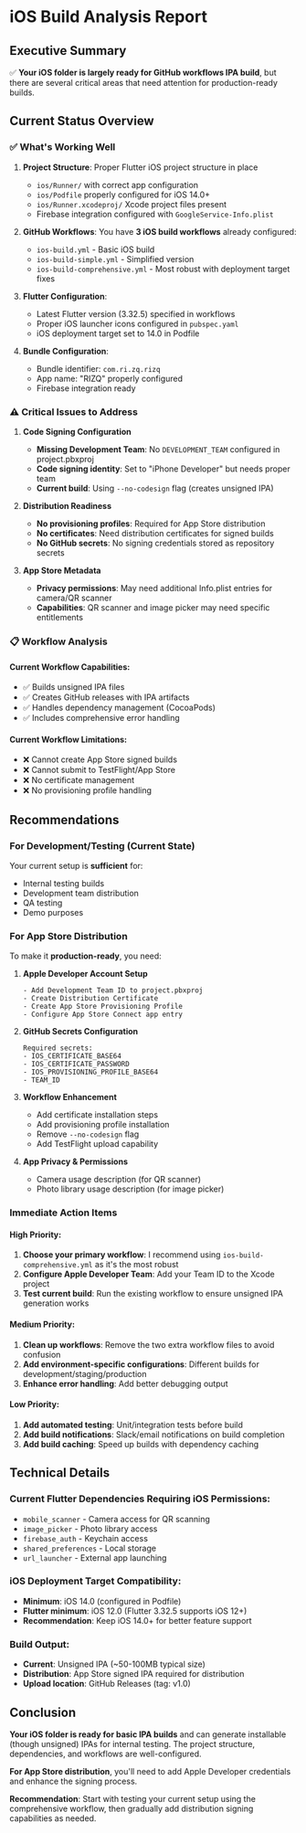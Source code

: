 # iOS Build Analysis Report

## Executive Summary
✅ **Your iOS folder is largely ready for GitHub workflows IPA build**, but there are several critical areas that need attention for production-ready builds.

## Current Status Overview

### ✅ What's Working Well

1. **Project Structure**: Proper Flutter iOS project structure in place
   - `ios/Runner/` with correct app configuration
   - `ios/Podfile` properly configured for iOS 14.0+
   - `ios/Runner.xcodeproj/` Xcode project files present
   - Firebase integration configured with `GoogleService-Info.plist`

2. **GitHub Workflows**: You have **3 iOS build workflows** already configured:
   - `ios-build.yml` - Basic iOS build
   - `ios-build-simple.yml` - Simplified version
   - `ios-build-comprehensive.yml` - Most robust with deployment target fixes

3. **Flutter Configuration**: 
   - Latest Flutter version (3.32.5) specified in workflows
   - Proper iOS launcher icons configured in `pubspec.yaml`
   - iOS deployment target set to 14.0 in Podfile

4. **Bundle Configuration**:
   - Bundle identifier: `com.ri.zq.rizq`
   - App name: "RIZQ" properly configured
   - Firebase integration ready

### ⚠️ Critical Issues to Address

1. **Code Signing Configuration**
   - **Missing Development Team**: No `DEVELOPMENT_TEAM` configured in project.pbxproj
   - **Code signing identity**: Set to "iPhone Developer" but needs proper team
   - **Current build**: Using `--no-codesign` flag (creates unsigned IPA)

2. **Distribution Readiness**
   - **No provisioning profiles**: Required for App Store distribution
   - **No certificates**: Need distribution certificates for signed builds
   - **No GitHub secrets**: No signing credentials stored as repository secrets

3. **App Store Metadata**
   - **Privacy permissions**: May need additional Info.plist entries for camera/QR scanner
   - **Capabilities**: QR scanner and image picker may need specific entitlements

### 📋 Workflow Analysis

#### Current Workflow Capabilities:
- ✅ Builds unsigned IPA files
- ✅ Creates GitHub releases with IPA artifacts
- ✅ Handles dependency management (CocoaPods)
- ✅ Includes comprehensive error handling

#### Current Workflow Limitations:
- ❌ Cannot create App Store signed builds
- ❌ Cannot submit to TestFlight/App Store
- ❌ No certificate management
- ❌ No provisioning profile handling

## Recommendations

### For Development/Testing (Current State)
Your current setup is **sufficient** for:
- Internal testing builds
- Development team distribution
- QA testing
- Demo purposes

### For App Store Distribution
To make it **production-ready**, you need:

1. **Apple Developer Account Setup**
   ```
   - Add Development Team ID to project.pbxproj
   - Create Distribution Certificate
   - Create App Store Provisioning Profile
   - Configure App Store Connect app entry
   ```

2. **GitHub Secrets Configuration**
   ```
   Required secrets:
   - IOS_CERTIFICATE_BASE64
   - IOS_CERTIFICATE_PASSWORD
   - IOS_PROVISIONING_PROFILE_BASE64
   - TEAM_ID
   ```

3. **Workflow Enhancement**
   - Add certificate installation steps
   - Add provisioning profile installation
   - Remove `--no-codesign` flag
   - Add TestFlight upload capability

4. **App Privacy & Permissions**
   - Camera usage description (for QR scanner)
   - Photo library usage description (for image picker)

### Immediate Action Items

#### High Priority:
1. **Choose your primary workflow**: I recommend using `ios-build-comprehensive.yml` as it's the most robust
2. **Configure Apple Developer Team**: Add your Team ID to the Xcode project
3. **Test current build**: Run the existing workflow to ensure unsigned IPA generation works

#### Medium Priority:
1. **Clean up workflows**: Remove the two extra workflow files to avoid confusion
2. **Add environment-specific configurations**: Different builds for development/staging/production
3. **Enhance error handling**: Add better debugging output

#### Low Priority:
1. **Add automated testing**: Unit/integration tests before build
2. **Add build notifications**: Slack/email notifications on build completion
3. **Add build caching**: Speed up builds with dependency caching

## Technical Details

### Current Flutter Dependencies Requiring iOS Permissions:
- `mobile_scanner` - Camera access for QR scanning
- `image_picker` - Photo library access
- `firebase_auth` - Keychain access
- `shared_preferences` - Local storage
- `url_launcher` - External app launching

### iOS Deployment Target Compatibility:
- **Minimum**: iOS 14.0 (configured in Podfile)
- **Flutter minimum**: iOS 12.0 (Flutter 3.32.5 supports iOS 12+)
- **Recommendation**: Keep iOS 14.0+ for better feature support

### Build Output:
- **Current**: Unsigned IPA (~50-100MB typical size)
- **Distribution**: App Store signed IPA required for distribution
- **Upload location**: GitHub Releases (tag: v1.0)

## Conclusion

**Your iOS folder is ready for basic IPA builds** and can generate installable (though unsigned) IPAs for internal testing. The project structure, dependencies, and workflows are well-configured.

**For App Store distribution**, you'll need to add Apple Developer credentials and enhance the signing process.

**Recommendation**: Start with testing your current setup using the comprehensive workflow, then gradually add distribution signing capabilities as needed.